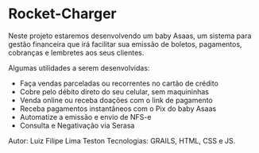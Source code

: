 # Rocket-Charger

Neste projeto estaremos desenvolvendo um baby Asaas, um sistema para gestão financeira que irá facilitar sua emissão de boletos, pagamentos, cobranças e lembretes aos seus clientes.

Algumas utilidades a serem desenvolvidas:

- Faça vendas parceladas ou recorrentes no cartão de crédito
- Cobre pelo débito direto do seu celular, sem maquininhas
- Venda online ou receba doações com o link de pagamento
- Receba pagamentos instantâneos com o Pix do baby Asaas
- Automatize a emissão e envio de NFS-e
- Consulta e Negativação via Serasa

Autor: Luiz Filipe Lima Teston
Tecnologias: GRAILS, HTML, CSS e JS.
